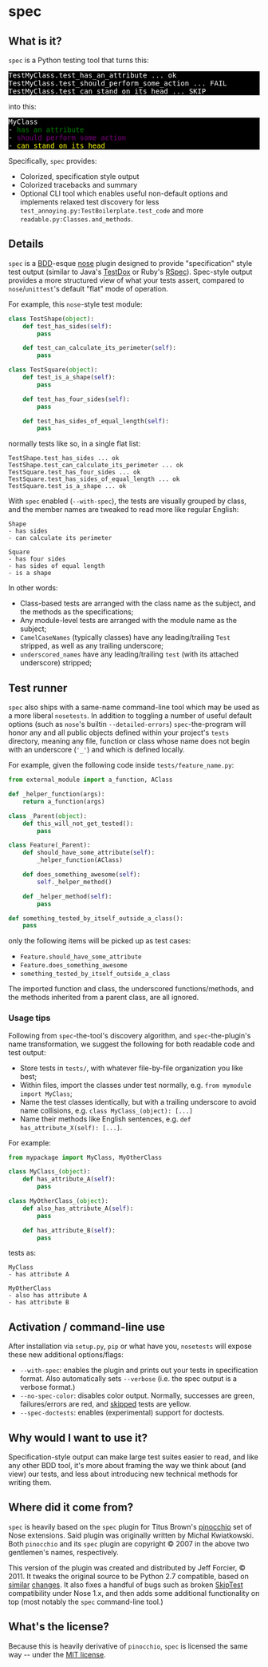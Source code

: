 # spec

## What is it?

`spec` is a Python testing tool that turns this:

<pre style="background-color: #000; color: #FFF;">
TestMyClass.test_has_an_attribute ... ok
TestMyClass.test_should_perform_some_action ... FAIL
TestMyClass.test_can_stand_on_its_head ... SKIP
</pre>

into this:

<pre style="background-color: #000; color: #FFF;">
MyClass
- <span style="color: green">has an attribute</span>
- <span style="color: purple">should perform some action</span>
- <span style="color: yellow">can stand on its head</span>
</pre>

Specifically, `spec` provides:

* Colorized, specification style output
* Colorized tracebacks and summary
* Optional CLI tool which enables useful non-default options and implements
  relaxed test discovery for less `test_annoying.py:TestBoilerplate.test_code`
  and more `readable.py:Classes.and_methods`.

## Details

`spec` is a [BDD](http://behavior-driven.org)-esque
[nose](http://nose.readthedocs.org) plugin designed to provide "specification"
style test output (similar to Java's
[TestDox](http://agiledox.sourceforge.net/) or Ruby's
[RSpec](https://www.relishapp.com/rspec)). Spec-style output provides a more
structured view of what your tests assert, compared to `nose`/`unittest`'s
default "flat" mode of operation.

For example, this `nose`-style test module:

```python
class TestShape(object):
    def test_has_sides(self):
        pass

    def test_can_calculate_its_perimeter(self):
        pass

class TestSquare(object):
    def test_is_a_shape(self):
        pass

    def test_has_four_sides(self):
        pass

    def test_has_sides_of_equal_length(self):
        pass
```

normally tests like so, in a single flat list:

    TestShape.test_has_sides ... ok
    TestShape.test_can_calculate_its_perimeter ... ok
    TestSquare.test_has_four_sides ... ok
    TestSquare.test_has_sides_of_equal_length ... ok
    TestSquare.test_is_a_shape ... ok

With `spec` enabled (`--with-spec`), the tests are visually grouped by class,
and the member names are tweaked to read more like regular English:

    Shape
    - has sides
    - can calculate its perimeter

    Square
    - has four sides
    - has sides of equal length
    - is a shape

In other words:

* Class-based tests are arranged with the class name as the subject, and the
  methods as the specifications;
* Any module-level tests are arranged with the module name as the subject;
* `CamelCaseNames` (typically classes) have any leading/trailing `Test`
  stripped, as well as any trailing underscore;
* `underscored_names` have any leading/trailing `test` (with its attached
  underscore) stripped;


## Test runner

`spec` also ships with a same-name command-line tool which may be used as a
more liberal `nosetests`. In addition to toggling a number of useful default
options (such as `nose`'s builtin `--detailed-errors`) `spec`-the-program will
honor any and all public objects defined within your project's `tests`
directory, meaning any file, function or class whose name does not begin with
an underscore (`'_'`) and which is defined locally.

For example, given the following code inside `tests/feature_name.py`:

```python
from external_module import a_function, AClass

def _helper_function(args):
    return a_function(args)

class _Parent(object):
    def this_will_not_get_tested():
        pass

class Feature(_Parent):
    def should_have_some_attribute(self):
        _helper_function(AClass)

    def does_something_awesome(self):
        self._helper_method()

    def _helper_method(self):
        pass

def something_tested_by_itself_outside_a_class():
    pass
```

only the following items will be picked up as test cases:

* `Feature.should_have_some_attribute`
* `Feature.does_something_awesome`
* `something_tested_by_itself_outside_a_class`

The imported function and class, the underscored functions/methods, and the
methods inherited from a parent class, are all ignored.

### Usage tips

Following from `spec`-the-tool's discovery algorithm, and `spec`-the-plugin's
name transformation, we suggest the following for both readable code and test
output:

* Store tests in `tests/`, with whatever file-by-file organization you like
  best;
* Within files, import the classes under test normally, e.g. `from mymodule
  import MyClass`;
* Name the test classes identically, but with a trailing underscore to avoid
  name collisions, e.g. `class MyClass_(object): [...]`
* Name their methods like English sentences, e.g. `def has_attribute_X(self):
  [...]`.

For example:

```python
from mypackage import MyClass, MyOtherClass

class MyClass_(object):
    def has_attribute_A(self):
        pass

class MyOtherClass_(object):
    def also_has_attribute_A(self):
        pass

    def has_attribute_B(self):
        pass
```

tests as:

```
MyClass
- has attribute A

MyOtherClass
- also has attribute A
- has attribute B
```


## Activation / command-line use

After installation via `setup.py`, `pip` or what have you, `nosetests` will
expose these new additional options/flags:

* `--with-spec`: enables the plugin and prints out your tests in specification
  format. Also automatically sets `--verbose` (i.e. the spec output is a
  verbose format.)
* `--no-spec-color`: disables color output. Normally, successes are green,
  failures/errors are red, and
  [skipped](http://nose.readthedocs.org/en/latest/plugins/skip.html) tests are
  yellow.
* `--spec-doctests`: enables (experimental) support for doctests.


## Why would I want to use it?

Specification-style output can make large test suites easier to read, and like any other BDD tool, it's more about framing the way we think about (and view) our tests, and less about introducing new technical methods for writing them.


## Where did it come from?

`spec` is heavily based on the `spec` plugin for Titus Brown's
[pinocchio](http://darcs.idyll.org/~t/projects/pinocchio/doc/#spec-generate-test-description-from-test-class-method-names)
set of Nose extensions. Said plugin was originally written by Michal
Kwiatkowski. Both `pinocchio` and its `spec` plugin are copyright &copy; 2007
in the above two gentlemen's names, respectively.

This version of the plugin was created and distributed by Jeff Forcier, &copy;
2011. It tweaks the original source to be Python 2.7 compatible, based on
[similar](https://github.com/unpluggd/pinocchio/commit/de30d5f7868280a2b9e3545c48e68dd0d9a343a0)
[changes](https://github.com/bitprophet/rudolf/commit/7c872e7deeff622de62a439b8e4dd807047c095e).
It also fixes a handful of bugs such as broken
[SkipTest](http://nose.readthedocs.org/en/latest/plugins/skip.html)
compatibility under Nose 1.x, and then adds some additional functionality on
top (most notably the `spec` command-line tool.)


## What's the license?

Because this is heavily derivative of `pinocchio`, `spec` is licensed the same
way -- under the [MIT
license](http://www.opensource.org/licenses/mit-license.php).
